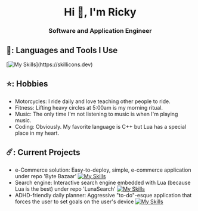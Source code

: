 <h1 align="center">Hi 👋, I'm Ricky</h1>
<h3 align="center">Software and Application Engineer</h3>

## 👻: Languages and Tools I Use
[![My Skills](https://skillicons.dev/icons?i=cpp,py,lua,dotnet,cs,flask,mongodb,azure,mysql,)](https://skillicons.dev)

## ⭐: Hobbies
- Motorcycles: I ride daily and love teaching other people to ride.
- Fitness: Lifting heavy circles at 5:00am is my morning ritual.
- Music: The only time I'm not listening to music is when I'm playing music.
- Coding: Obviously. My favorite language is C++ but Lua has a special place in my heart.
## ☄️: Current Projects
- e-Commerce solution: Easy-to-deploy, simple, e-commerce application under repo 'Byte Bazaar' [![My Skills](https://skillicons.dev/icons?i=cs,dotnet)](https://skillicons.dev) 
- Search engine: Interactive search engine embedded with Lua (because Lua is the best) under repo 'LunaSearch' [![My Skills](https://skillicons.dev/icons?i=cpp,lua)](https://skillicons.dev) 
- ADHD-friendly daily planner: Aggressive "to-do"-esque application that forces the user to set goals on the user's device [![My Skills](https://skillicons.dev/icons?i=cpp)](https://skillicons.dev) 
